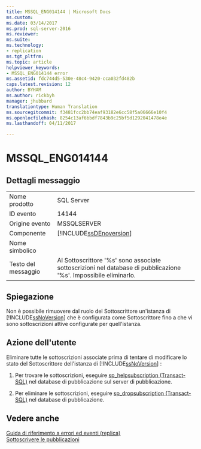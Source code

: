 ```yaml
---
title: MSSQL_ENG014144 | Microsoft Docs
ms.custom: 
ms.date: 03/14/2017
ms.prod: sql-server-2016
ms.reviewer: 
ms.suite: 
ms.technology:
- replication
ms.tgt_pltfrm: 
ms.topic: article
helpviewer_keywords:
- MSSQL_ENG014144 error
ms.assetid: fdc744d5-530e-48c4-9420-cca032fd482b
caps.latest.revision: 12
author: BYHAM
ms.author: rickbyh
manager: jhubbard
translationtype: Human Translation
ms.sourcegitcommit: f3481fcc2bb74eaf93182e6cc58f5a06666e10f4
ms.openlocfilehash: 8254c13af6bbdf7843b9c25bf5d1292041478e4e
ms.lasthandoff: 04/11/2017

---
```

# <a name="mssqleng014144"></a>MSSQL_ENG014144
    
## <a name="message-details"></a>Dettagli messaggio  
  
|||  
|-|-|  
|Nome prodotto|SQL Server|  
|ID evento|14144|  
|Origine evento|MSSQLSERVER|  
|Componente|[!INCLUDE[ssDEnoversion](../../includes/ssdenoversion-md.md)]|  
|Nome simbolico||  
|Testo del messaggio|Al Sottoscrittore '%s' sono associate sottoscrizioni nel database di pubblicazione '%s'. Impossibile eliminarlo.|  
  
## <a name="explanation"></a>Spiegazione  
 Non è possibile rimuovere dal ruolo del Sottoscrittore un'istanza di [!INCLUDE[ssNoVersion](../../includes/ssnoversion-md.md)] che è configurata come Sottoscrittore fino a che vi sono sottoscrizioni attive configurate per quell'istanza.  
  
## <a name="user-action"></a>Azione dell'utente  
 Eliminare tutte le sottoscrizioni associate prima di tentare di modificare lo stato del Sottoscrittore dell'istanza di [!INCLUDE[ssNoVersion](../../includes/ssnoversion-md.md)] :  
  
1.  Per trovare le sottoscrizioni, eseguire [sp_helpsubscription &#40;Transact-SQL&#41;](../../relational-databases/system-stored-procedures/sp-helpsubscription-transact-sql.md) nel database di pubblicazione sul server di pubblicazione.  
  
2.  Per eliminare le sottoscrizioni, eseguire [sp_dropsubscription &#40;Transact-SQL&#41;](../../relational-databases/system-stored-procedures/sp-dropsubscription-transact-sql.md) nel database di pubblicazione.  
  
## <a name="see-also"></a>Vedere anche  
 [Guida di riferimento a errori ed eventi &#40;replica&#41;](../../relational-databases/replication/errors-and-events-reference-replication.md)   
 [Sottoscrivere le pubblicazioni](../../relational-databases/replication/subscribe-to-publications.md)  
  
  
